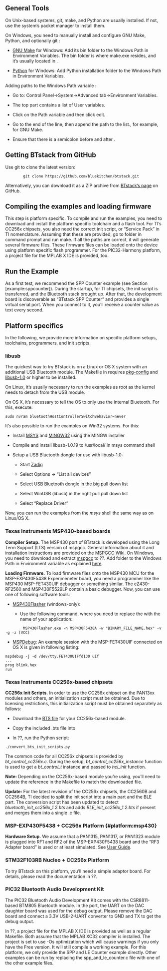 General Tools
-------------

On Unix-based systems, git, make, and Python are usually installed. If
not, use the system’s packet manager to install them.

On Windows, you need to manually install and configure GNU Make, Python,
and optionally git :

-   [GNU Make](http://gnuwin32.sourceforge.net/packages/make.htm)
    for Windows: Add its bin folder to the Windows Path in Environment
    Variables. The bin folder is where make.exe resides, and it’s
    usually located in .

-   [Python](http://www.python.org/getit/) for
    Windows: Add Python installation folder to the Windows Path in
    Environment Variables.

Adding paths to the Windows Path variable <a name="sec:windowsPath"></a>:

-   Go to: Control Panel->System->Advanced
    tab->Environment Variables.

-   The top part contains a list of User variables.

-   Click on the Path variable and then click edit.

-   Go to the end of the line, then append the path to the list., for
    example, for GNU Make.

-   Ensure that there is a semicolon before and after .

Getting BTstack from GitHub
---------------------------

Use git to clone the latest version:

            git clone https://github.com/bluekitchen/btstack.git
        

Alternatively, you can download it as a ZIP archive from
[BTstack’s page](https://github.com/bluekitchen/btstack/archive/master.zip) on
GitHub.

Compiling the examples and loading firmware
-------------------------------------------

This step is platform specific. To compile and run the examples, you
need to download and install the platform specific toolchain and a flash
tool. For TI’s CC256x chipsets, you also need the correct init script,
or “Service Pack” in TI nomenclature. Assuming that these are provided,
go to folder in command prompt and run make. If all the paths are
correct, it will generate several firmware files. These firmware files
can be loaded onto the device using platform specific flash programmer.
For the PIC32-Harmony platform, a project file for the MPLAB X IDE is
provided, too.

Run the Example
---------------

As a first test, we recommend the SPP Counter example (see Section
[example:sppcounter]). During the startup, for TI chipsets, the init
script is transferred, and the Bluetooth stack brought up. After that,
the development board is discoverable as “BTstack SPP Counter” and
provides a single virtual serial port. When you connect to it, you’ll
receive a counter value as text every second.

Platform specifics
------------------

In the following, we provide more information on specific platform
setups, toolchains, programmers, and init scripts.

### libusb

The quickest way to try BTstack is on a Linux or OS X system with an
additional USB Bluetooth module. The Makefile in requires
[pkg-config](http://www.freedesktop.org/wiki/Software/pkg-config/)
and [libusb-1.0](www.libusb.org) or higher to be
installed.

On Linux, it’s usually necessary to run the examples as root as the
kernel needs to detach from the USB module.

On OS X, it’s necessary to tell the OS to only use the internal
Bluetooth. For this, execute:

    sudo nvram bluetoothHostControllerSwitchBehavior=never

It’s also possible to run the examples on Win32 systems. For this:

-   Install [MSYS](www.mingw.org/wiki/msys) and
    [MINGW32](www.mingw.org) using the MINGW installer

-   Compile and install libusb-1.0.19 to /usr/local/ in msys command
    shell

-   Setup a USB Bluetooth dongle for use with libusb-1.0:

    -   Start [Zadig](http://zadig.akeo.ie)

    -   Select Options -> “List all devices”

    -   Select USB Bluetooth dongle in the big pull down list

    -   Select WinUSB (libusb) in the right pull pull down list

    -   Select “Replace Driver”

Now, you can run the examples from the *msys* shell the same way as on
Linux/OS X.

### Texas Instruments MSP430-based boards

**Compiler Setup.** The MSP430 port of BTstack is developed using the
Long Term Support (LTS) version of mspgcc. General information about it
and installation instructions are provided on the 
[MSPGCC Wiki](http://sourceforge.net/apps/mediawiki/mspgcc/index.php?title=MSPGCC_Wiki).
On Windows, you need to download and extract 
[mspgcc](http://sourceforge.net/projects/mspgcc/files/Windows/mingw32/)
to ??. Add folder to the Windows Path in Environment variable as explained
[here](#sec:windowsPath).

**Loading Firmware.** To load firmware files onto the MSP430 MCU for the
MSP-EXP430F5438 Experimeneter board, you need a programmer like the
MSP430 MSP-FET430UIF debugger or something similar. The eZ430-RF2560 and
MSP430F5529LP contain a basic debugger. Now, you can use one of
following software tools:

-   [MSP430Flasher](http://processors.wiki.ti.com/index.php/MSP430_Flasher_-_Command_Line_Programmer)
    (windows-only):

    -   Use the following command, where you need to replace the with
        the name of your application:

<!-- -->

            MSP430Flasher.exe -n MSP430F5438A -w "BINARY_FILE_NAME.hex" -v -g -z [VCC]
           

-   [MSPDebug](http://mspdebug.sourceforge.net/):
    An example session with the MSP-FET430UIF connected on OS X is given
    in following listing:

<!-- -->

    mspdebug -j -d /dev/tty.FET430UIFfd130 uif
    ... 
    prog blink.hex
    run

### Texas Instruments CC256x-based chipsets

**CC256x Init Scripts.** In order to use the CC256x chipset on the
PAN13xx modules and others, an initialization script must be obtained.
Due to licensing restrictions, this initialization script must be
obtained separately as follows:

-   Download the [BTS file](http://processors.wiki.ti.com/index.php/CC256x_Downloads)
    for your CC256x-based module.

-   Copy the included .bts file into

-   In ??, run the Python script: 

<!-- -->

    ./convert_bts_init_scripts.py

The common code for all CC256x chipsets is provided by
*bt_control_cc256x.c*. During the setup,
*bt_control_cc256x_instance* function is used to get a
*bt_control_t* instance and passed to *hci_init* function.

**Note:** Depending on the CC256x-based module you’re using, you’ll need
to update the reference in the Makefile to match the downloaded file.

**Update:** For the latest revision of the CC256x chipsets, the CC2560B
and CC2564B, TI decided to split the init script into a main part and
the BLE part. The conversion script has been updated to detect
*bluetooth_init_cc256x_1.2.bts* and adds *BLE_init_cc256x_1.2.bts*
if present and merges them into a single .c file.

### MSP-EXP430F5438 + CC256x Platform {#platform:msp430}

**Hardware Setup.** We assume that a PAN1315, PAN1317, or PAN1323 module
is plugged into RF1 and RF2 of the MSP-EXP430F5438 board and the “RF3
Adapter board” is used or at least simulated. See [User
Guide](http://processors.wiki.ti.com/index.php/PAN1315EMK_User_Guide#RF3_Connector).

### STM32F103RB Nucleo + CC256x Platform

To try BTstack on this platform, you’ll need a simple adaptor board. For
details, please read the documentation in ??.

### PIC32 Bluetooth Audio Development Kit

The PIC32 Bluetooth Audio Development Kit comes with the CSR8811-based
BTM805 Bluetooth module. In the port, the UART on the DAC daughter board
was used for the debug output. Please remove the DAC board and connect a
3.3V USB-2-UART converter to GND and TX to get the debug output.

In ??, a project file for the MPLAB X IDE is provided as well as a regular
Makefile. Both assume that the MPLAB XC32 compiler is installed. The
project is set to use -Os optimization which will cause warnings if you
only have the Free version. It will still compile a working example. For
this platform, we only provide the SPP and LE Counter example directly.
Other examples can be run by replacing the spp_and_le_counter.c file
with one of the other example files.
